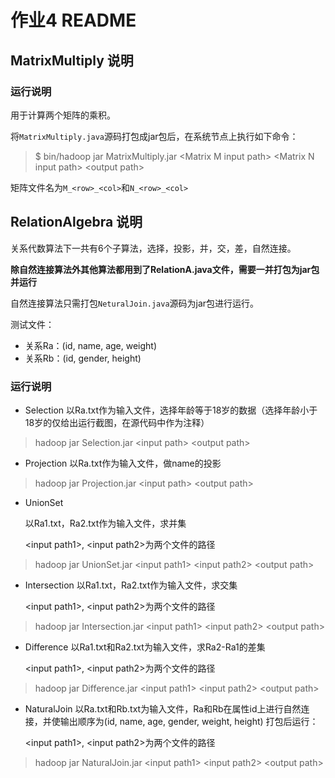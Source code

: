 # 作业4 README

## MatrixMultiply 说明

### 运行说明

用于计算两个矩阵的乘积。

将`MatrixMultiply.java`源码打包成jar包后，在系统节点上执行如下命令：

> $ bin/hadoop jar MatrixMultiply.jar <Matrix M input path\> <Matrix N input path\> <output path\>

矩阵文件名为`M_<row>_<col>`和`N_<row>_<col>`

## RelationAlgebra 说明

关系代数算法下一共有6个子算法，选择，投影，并，交，差，自然连接。

**除自然连接算法外其他算法都用到了RelationA.java文件，需要一并打包为jar包并运行**

自然连接算法只需打包`NeturalJoin.java`源码为jar包进行运行。

测试文件：

* 关系Ra：(id, name, age, weight)
* 关系Rb：(id, gender, height)

### 运行说明

* Selection
  以Ra.txt作为输入文件，选择年龄等于18岁的数据（选择年龄小于18岁的仅给出运行截图，在源代码中作为注释）

> hadoop jar Selection.jar <input path\> <output path\> 

* Projection
  以Ra.txt作为输入文件，做name的投影

> hadoop jar Projection.jar <input path\> <output path\> 

* UnionSet

  以Ra1.txt，Ra2.txt作为输入文件，求并集

  <input path1\>, <input path2\>为两个文件的路径

> hadoop jar UnionSet.jar <input path1\> <input path2\> <output path\> 

* Intersection
  以Ra1.txt，Ra2.txt作为输入文件，求交集

  <input path1\>, <input path2\>为两个文件的路径

> hadoop jar Intersection.jar <input path1\> <input path2\> <output path\> 

* Difference
  以Ra1.txt和Ra2.txt为输入文件，求Ra2-Ra1的差集

  <input path1\>, <input path2\>为两个文件的路径

> hadoop jar Difference.jar <input path1\> <input path2\> <output path\>

* NaturalJoin
  以Ra.txt和Rb.txt为输入文件，Ra和Rb在属性id上进行自然连接，并使输出顺序为(id, name, age, gender, weight, height)
  打包后运行：

  <input path1\>, <input path2\>为两个文件的路径

> hadoop jar NaturalJoin.jar <input path1\> <input path2\> <output path\>

